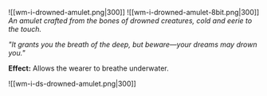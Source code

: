 ![[wm-i-drowned-amulet.png|300]]
![[wm-i-drowned-amulet-8bit.png|300]]
*An amulet crafted from the bones of drowned creatures, cold and eerie to the touch.*

*"It grants you the breath of the deep, but beware—your dreams may drown you."*

**Effect:** Allows the wearer to breathe underwater.

![[wm-i-ds-drowned-amulet.png|300]]